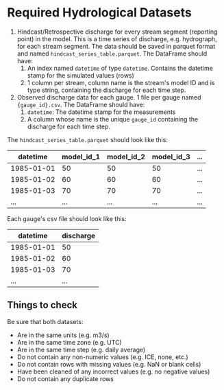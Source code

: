 # Required Hydrological Datasets

1. Hindcast/Retrospective discharge for every stream segment (reporting point) in the model. This is a time series of
   discharge, e.g. hydrograph, for each stream segment. The data should be saved in parquet format and named 
   `hindcast_series_table.parquet`. The DataFrame should have:
    1. An index named `datetime` of type `datetime`. Contains the datetime stamp for the simulated values (rows)
    2. 1 column per stream, column name is the stream's model ID and is type string, containing the discharge for each
       time step.
2. Observed discharge data for each gauge. 1 file per gauge named `{gauge_id}.csv`. The DataFrame should have:
    1. `datetime`: The datetime stamp for the measurements
    2. A column whose name is the unique `gauge_id` containing the discharge for each time step.

The `hindcast_series_table.parquet` should look like this:

| datetime   | model_id_1 | model_id_2 | model_id_3 | ... |
|------------|------------|------------|------------|-----|
| 1985-01-01 | 50         | 50         | 50         | ... |
| 1985-01-02 | 60         | 60         | 60         | ... |
| 1985-01-03 | 70         | 70         | 70         | ... |
| ...        | ...        | ...        | ...        | ... |

Each gauge's csv file should look like this:

| datetime   | discharge |
|------------|-----------|
| 1985-01-01 | 50        |
| 1985-01-02 | 60        |
| 1985-01-03 | 70        |
| ...        | ...       |

## Things to check

Be sure that both datasets:

- Are in the same units (e.g. m3/s)
- Are in the same time zone (e.g. UTC)
- Are in the same time step (e.g. daily average)
- Do not contain any non-numeric values (e.g. ICE, none, etc.)
- Do not contain rows with missing values (e.g. NaN or blank cells)
- Have been cleaned of any incorrect values (e.g. no negative values)
- Do not contain any duplicate rows